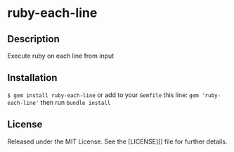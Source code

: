 # ruby-each-line

## Description

Execute ruby on each line from input

## Installation

`$ gem install ruby-each-line` or add to your `Gemfile` this line: `gem 'ruby-each-line'` then run `bundle install`

## License

Released under the MIT License. See the [LICENSE][] file for further details.

